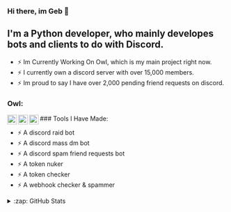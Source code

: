 ### Hi there, im Geb 👋

## I'm a Python developer, who mainly developes bots and clients to do with Discord.

- ⚡ Im Currently Working On Owl, which is my main project right now.
- ⚡ I currently own a discord server with over 15,000 members.
- ⚡ Im proud to say I have over 2,000 pending friend requests on discord.

### Owl:
[<img align="left" alt="Owl On Discord" width="22px" src="https://cdn.discordapp.com/attachments/868617206542512169/868893246594629672/87YJrVxt.jpg" />][discord]
[<img align="left" alt="Buy Owl" width="22px" src="https://cdn.discordapp.com/attachments/868617206542512169/868893246594629672/87YJrVxt.jpg" />][sellix]
[<img align="left" alt="Owl On YouTube" width="22px" src="https://cdn.discordapp.com/attachments/868617206542512169/868893246594629672/87YJrVxt.jpg" />][youtube]

</new>
### Tools I Have Made:

- ⚡ A discord raid bot
- ⚡ A discord mass dm bot
- ⚡ A discord spam friend requests bot
- ⚡ A token nuker
- ⚡ A token checker
- ⚡ A webhook checker & spammer


<details>
  <summary>:zap: GitHub Stats</summary>

  <img align="left" alt="codeSTACKr's GitHub Stats" src="https://github-readme-stats.codestackr.vercel.app/api?username=codeSTACKr&show_icons=true&hide_border=true" />

</details>

[discord]: https://discord.gg/9g2vnmahYK
[sellix]: https://sellix.io/OwlOnTop
[youtube]: https://www.youtube.com/channel/UCn7cxEzZVNs0JH6r2HHr3SQ
